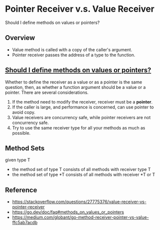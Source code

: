 # Pointer Receiver v.s. Value Receiver
Should I define methods on values or pointers?

## Overview
- Value method is called with a copy of the caller's argument.
- Pointer receiver passes the address of a type to the function.

## [Should I define methods on values or pointers?](https://go.dev/doc/faq#methods_on_values_or_pointers)
Whether to define the receiver as a value or as a pointer is the same question, then, as whether a function argument should be a value or a pointer. There are several considerations.

1. If the method need to modify the receiver, receiver must be a **pointer**.
2. If the caller is large, and performance is concerned, can use pointer to avoid copy.
3. Value receivers are concurrency safe, while pointer receivers are not concurrency safe. 
4. Try to use the same receiver type for all your methods as much as possible.

## Method Sets
given type T
- the method set of type T consists of all methods with receiver type T
- the method set of type *T consists of all methods with receiver *T or T

## Reference
- https://stackoverflow.com/questions/27775376/value-receiver-vs-pointer-receiver
- https://go.dev/doc/faq#methods_on_values_or_pointers
- https://medium.com/globant/go-method-receiver-pointer-vs-value-ffc5ab7acdb